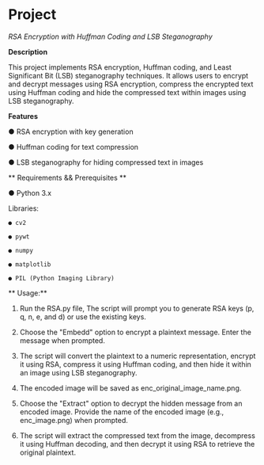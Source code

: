 # Project
*RSA Encryption with Huffman Coding and LSB Steganography*

**Description**


This project implements RSA encryption, Huffman coding, and Least Significant Bit (LSB) steganography techniques. 
It allows users to encrypt and decrypt messages using RSA encryption, compress the encrypted text using Huffman coding and hide the compressed text within images using LSB steganography.

**Features**



●  RSA encryption with key generation


●  Huffman coding for text compression


●  LSB steganography for hiding compressed text in images

**
Requirements && Prerequisites **

●  Python 3.x

Libraries:

    ● cv2
    
    ● pywt
    
    ● numpy
    
    ● matplotlib
    
    ● PIL (Python Imaging Library)
   
**   Usage:**

1. Run the RSA.py file, The script will prompt you to generate RSA keys (p, q, n, e, and d) or use the existing keys.

2. Choose the "Embedd" option to encrypt a plaintext message. Enter the message when prompted.

3. The script will convert the plaintext to a numeric representation, encrypt it using RSA, compress it using Huffman coding, and then hide it within an image using LSB steganography.

4. The encoded image will be saved as enc_original_image_name.png.

5. Choose the "Extract" option to decrypt the hidden message from an encoded image. Provide the name of the encoded image (e.g., enc_image.png) when prompted.

6. The script will extract the compressed text from the image, decompress it using Huffman decoding, and then decrypt it using RSA to retrieve the original plaintext.
    
